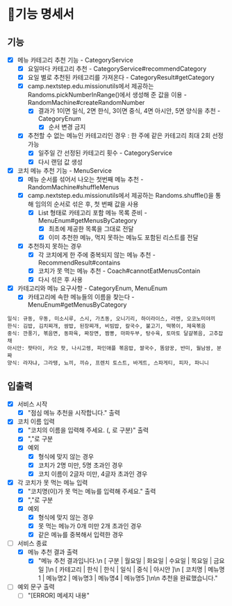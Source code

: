 # 🚀기능 명세서

## 기능
- [x] 메뉴 카테고리 추천 기능 - CategoryService
  - [x] 요일마다 카테고리 추천 - CategoryService#recommendCategory
  - [x] 요일 별로 추천된 카테고리를 가져온다 - CategoryResult#getCategory
  - [x] camp.nextstep.edu.missionutils에서 제공하는 Randoms.pickNumberInRange()에서 생성해 준 값을 이용 - RandomMachine#createRandomNumber
    - [x] 결과가 1이면 일식, 2면 한식, 3이면 중식, 4면 아시안, 5면 양식을 추천 - CategoryEnum
      - [x] 순서 변경 금지
  - [x] 추천할 수 없는 메뉴인 카테고리인 경우 : 한 주에 같은 카테고리 최대 2회 선정 가능
    - [x] 일주일 간 선정된 카테고리 횟수 - CategoryService
    - [x] 다시 랜덤 값 생성 
- [x] 코치 메뉴 추천 기능 - MenuService
  - [x] 메뉴 순서를 섞어서 나오는 첫번째 메뉴 추천 - RandomMachine#shuffleMenus
  - [x] camp.nextstep.edu.missionutils에서 제공하는 Randoms.shuffle()을 통해 임의의 순서로 섞은 후, 첫 번째 값을 사용
    - [x] List<String> 형태로 카테고리 포함 메뉴 목록 준비 - MenuEnum#getMenusByCategory
      - [x] 최초에 제공한 목록을 그대로 전달
      - [x] 이미 추천한 메뉴, 먹지 못하는 메뉴도 포함된 리스트를 전달
  - [x] 추천하지 못하는 경우 
    - [x] 각 코치에게 한 주에 중복되지 않는 메뉴 추천 - RecommendResult#contains
    - [x] 코치가 못 먹는 메뉴 추천 - Coach#cannotEatMenusContain
    - [x] 다시 섞은 후 사용
- [x] 카테고리와 메뉴 요구사항 - CategoryEnum, MenuEnum
  - [x] 카테고리에 속한 메뉴들의 이름을 찾는다 - MenuEnum#getMenusByCategory
```
일식: 규동, 우동, 미소시루, 스시, 가츠동, 오니기리, 하이라이스, 라멘, 오코노미야끼
한식: 김밥, 김치찌개, 쌈밥, 된장찌개, 비빔밥, 칼국수, 불고기, 떡볶이, 제육볶음
중식: 깐풍기, 볶음면, 동파육, 짜장면, 짬뽕, 마파두부, 탕수육, 토마토 달걀볶음, 고추잡채
아시안: 팟타이, 카오 팟, 나시고렝, 파인애플 볶음밥, 쌀국수, 똠얌꿍, 반미, 월남쌈, 분짜
양식: 라자냐, 그라탱, 뇨끼, 끼슈, 프렌치 토스트, 바게트, 스파게티, 피자, 파니니
```


## 입출력
- [x] 서비스 시작
  - [x] "점심 메뉴 추천을 시작합니다." 출력
- [x] 코치 이름 입력
  - [x] "코치의 이름을 입력해 주세요. (, 로 구분)" 출력
  - [x] ","로 구분
  - [x] 예외
    - [x] 형식에 맞지 않는 경우
    - [x] 코치가 2명 미만, 5명 초과인 경우
    - [x] 코치 이름이 2글자 미만, 4글자 초과인 경우
- [x] 각 코치가 못 먹는 메뉴 입력
  - [x] "코치명(이)가 못 먹는 메뉴를 입력해 주세요." 출력
  - [x] ","로 구분
  - [x] 예외
    - [x] 형식에 맞지 않는 경우
    - [x] 못 먹는 메뉴가 0개 미만 2개 초과인 경우
    - [x] 같은 메뉴를 중복해서 입력한 경우
- [ ] 서비스 종료
  - [x] 메뉴 추천 결과 출력
    - [x] "메뉴 추천 결과입니다.\n
      [ 구분 | 월요일 | 화요일 | 수요일 | 목요일 | 금요일 ]\n
      [ 카테고리 | 한식 | 한식 | 일식 | 중식 | 아시안 ]\n
      [ 코치명 | 메뉴명1 | 메뉴명2 | 메뉴명3 | 메뉴명4 | 메뉴명5 ]\n\n
      추천을 완료했습니다."
- [ ] 예외 문구 출력
  - [ ] "[ERROR] 메세지 내용"
